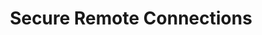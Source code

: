 ---
title: 'Secure Remote Connections'
slug: 'Nulla ultricies pharetra odio vitae. Nulla ultricies pharetra odio vitae. Nulla ultricies'
---